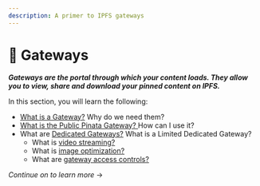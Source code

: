 ```yaml
---
description: A primer to IPFS gateways
---
```


# 🚪 Gateways

_**Gateways are the portal through which your content loads. They allow you to view, share and download your pinned content on IPFS.**_

In this section, you will learn the following:

* [What is a Gateway?](why-gateways.md) Why do we need them?
* [What is the Public Pinata Gateway? ](retrieving-content.md)How can I use it?
* What are [Dedicated Gateways?](dedicated-gateways.md) What is a Limited Dedicated Gateway?
  * What is [video streaming?](video-streaming.md)
  * What is [image optimization?](image-optimization.md)
  * What are [gateway access controls?](gateway-access-controls.md)

_Continue on to learn more_ →
